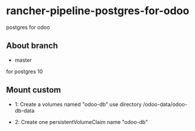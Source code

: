 # rancher-pipeline-postgres-for-odoo
postgres for odoo


## About branch

* master

for postgres 10


## Mount custom 

* 1: Create a volumes named "odoo-db" use directory /odoo-data/odoo-db-data


* 2: Create one persistentVolumeClaim name "odoo-db"
